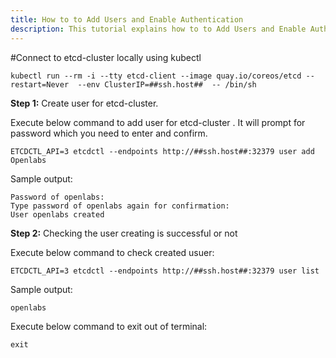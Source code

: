 ```yaml
---
title: How to to Add Users and Enable Authentication
description: This tutorial explains how to to Add Users and Enable Authentication
---
```


#Connect to etcd-cluster locally using kubectl

```execute
kubectl run --rm -i --tty etcd-client --image quay.io/coreos/etcd --restart=Never  --env ClusterIP=##ssh.host##  -- /bin/sh
```

**Step 1:** Create user for etcd-cluster. 

Execute below command to add user for etcd-cluster . It will prompt for password which you need to enter and confirm.

```execute
ETCDCTL_API=3 etcdctl --endpoints http://##ssh.host##:32379 user add Openlabs
```

Sample output:

```
Password of openlabs:
Type password of openlabs again for confirmation:
User openlabs created
```

**Step 2:** Checking the user creating is successful or not

Execute below command to check created usuer:

```execute
ETCDCTL_API=3 etcdctl --endpoints http://##ssh.host##:32379 user list
```

Sample output:

```
openlabs
```

Execute below command to exit out of terminal:

```execute
exit
```
